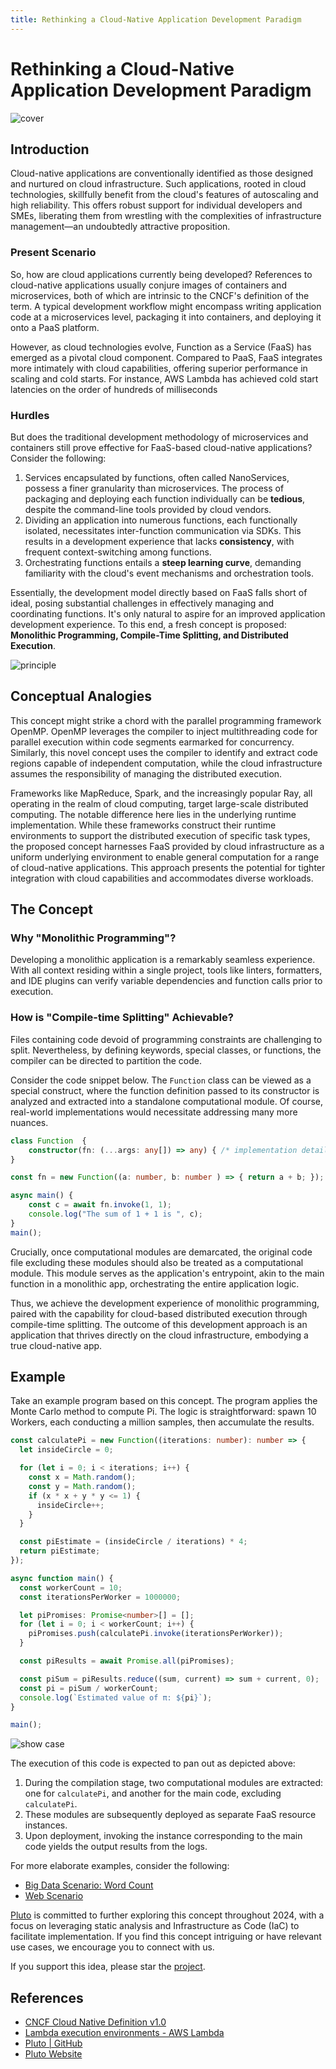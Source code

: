 ```yaml
---
title: Rethinking a Cloud-Native Application Development Paradigm
---
```


# Rethinking a Cloud-Native Application Development Paradigm

![cover](../../public/assets/231227-cover.png)

## Introduction

Cloud-native applications are conventionally identified as those designed and nurtured on cloud infrastructure. Such applications, rooted in cloud technologies, skillfully benefit from the cloud's features of autoscaling and high reliability. This offers robust support for individual developers and SMEs, liberating them from wrestling with the complexities of infrastructure management—an undoubtedly attractive proposition.

### Present Scenario

So, how are cloud applications currently being developed? References to cloud-native applications usually conjure images of containers and microservices, both of which are intrinsic to the CNCF's definition of the term. A typical development workflow might encompass writing application code at a microservices level, packaging it into containers, and deploying it onto a PaaS platform.

However, as cloud technologies evolve, Function as a Service (FaaS) has emerged as a pivotal cloud component. Compared to PaaS, FaaS integrates more intimately with cloud capabilities, offering superior performance in scaling and cold starts. For instance, AWS Lambda has achieved cold start latencies on the order of hundreds of milliseconds

### Hurdles

But does the traditional development methodology of microservices and containers still prove effective for FaaS-based cloud-native applications? Consider the following:

1. Services encapsulated by functions, often called NanoServices, possess a finer granularity than microservices. The process of packaging and deploying each function individually can be **tedious**, despite the command-line tools provided by cloud vendors.
2. Dividing an application into numerous functions, each functionally isolated, necessitates inter-function communication via SDKs. This results in a development experience that lacks **consistency**, with frequent context-switching among functions.
3. Orchestrating functions entails a **steep learning curve**, demanding familiarity with the cloud's event mechanisms and orchestration tools.

Essentially, the development model directly based on FaaS falls short of ideal, posing substantial challenges in effectively managing and coordinating functions. It's only natural to aspire for an improved application development experience. To this end, a fresh concept is proposed: **Monolithic Programming, Compile-Time Splitting, and Distributed Execution**.

![principle](../../public/assets/231227-step.png)

## Conceptual Analogies

This concept might strike a chord with the parallel programming framework OpenMP. OpenMP leverages the compiler to inject multithreading code for parallel execution within code segments earmarked for concurrency. Similarly, this novel concept uses the compiler to identify and extract code regions capable of independent computation, while the cloud infrastructure assumes the responsibility of managing the distributed execution.

Frameworks like MapReduce, Spark, and the increasingly popular Ray, all operating in the realm of cloud computing, target large-scale distributed computing. The notable difference here lies in the underlying runtime implementation. While these frameworks construct their runtime environments to support the distributed execution of specific task types, the proposed concept harnesses FaaS provided by cloud infrastructure as a uniform underlying environment to enable general computation for a range of cloud-native applications. This approach presents the potential for tighter integration with cloud capabilities and accommodates diverse workloads.

## The Concept

### Why "Monolithic Programming"?

Developing a monolithic application is a remarkably seamless experience. With all context residing within a single project, tools like linters, formatters, and IDE plugins can verify variable dependencies and function calls prior to execution.

### How is "Compile-time Splitting" Achievable?

Files containing code devoid of programming constraints are challenging to split. Nevertheless, by defining keywords, special classes, or functions, the compiler can be directed to partition the code.

Consider the code snippet below. The `Function` class can be viewed as a special construct, where the function definition passed to its constructor is analyzed and extracted into a standalone computational module. Of course, real-world implementations would necessitate addressing many more nuances.

```typescript
class Function  {
    constructor(fn: (...args: any[]) => any) { /* implementation details */ }
}

const fn = new Function((a: number, b: number ) => { return a + b; });

async main() {
    const c = await fn.invoke(1, 1);
    console.log("The sum of 1 + 1 is ", c);
}
main();
```

Crucially, once computational modules are demarcated, the original code file excluding these modules should also be treated as a computational module. This module serves as the application's entrypoint, akin to the main function in a monolithic app, orchestrating the entire application logic.

Thus, we achieve the development experience of monolithic programming, paired with the capability for cloud-based distributed execution through compile-time splitting. The outcome of this development approach is an application that thrives directly on the cloud infrastructure, embodying a true cloud-native app.

## Example

Take an example program based on this concept. The program applies the Monte Carlo method to compute Pi. The logic is straightforward: spawn 10 Workers, each conducting a million samples, then accumulate the results.

```typescript
const calculatePi = new Function((iterations: number): number => {
  let insideCircle = 0;

  for (let i = 0; i < iterations; i++) {
    const x = Math.random();
    const y = Math.random();
    if (x * x + y * y <= 1) {
      insideCircle++;
    }
  }

  const piEstimate = (insideCircle / iterations) * 4;
  return piEstimate;
});

async function main() {
  const workerCount = 10;
  const iterationsPerWorker = 1000000;

  let piPromises: Promise<number>[] = [];
  for (let i = 0; i < workerCount; i++) {
    piPromises.push(calculatePi.invoke(iterationsPerWorker));
  }

  const piResults = await Promise.all(piPromises);

  const piSum = piResults.reduce((sum, current) => sum + current, 0);
  const pi = piSum / workerCount;
  console.log(`Estimated value of π: ${pi}`);
}

main();
```

![show case](../../public/assets/231227-case.png)

The execution of this code is expected to pan out as depicted above:

1. During the compilation stage, two computational modules are extracted: one for `calculatePi`, and another for the main code, excluding `calculatePi`.
2. These modules are subsequently deployed as separate FaaS resource instances.
3. Upon deployment, invoking the instance corresponding to the main code yields the output results from the logs.

For more elaborate examples, consider the following:

- [Big Data Scenario: Word Count](https://github.com/pluto-lang/pluto/issues/108)
- [Web Scenario](https://github.com/pluto-lang/pluto/issues/109)

[Pluto](https://github.com/pluto-lang/pluto) is committed to further exploring this concept throughout 2024, with a focus on leveraging static analysis and Infrastructure as Code (IaC) to facilitate implementation. If you find this concept intriguing or have relevant use cases, we encourage you to connect with us.

If you support this idea, please star the [project](https://github.com/pluto-lang/pluto).

## References

- [CNCF Cloud Native Definition v1.0](https://github.com/cncf/toc/blob/main/DEFINITION.md)
- [Lambda execution environments - AWS Lambda](https://docs.aws.amazon.com/lambda/latest/operatorguide/execution-environments.html)
- [Pluto | GitHub](https://github.com/pluto-lang/pluto)
- [Pluto Website](https://pluto-lang.vercel.app)
